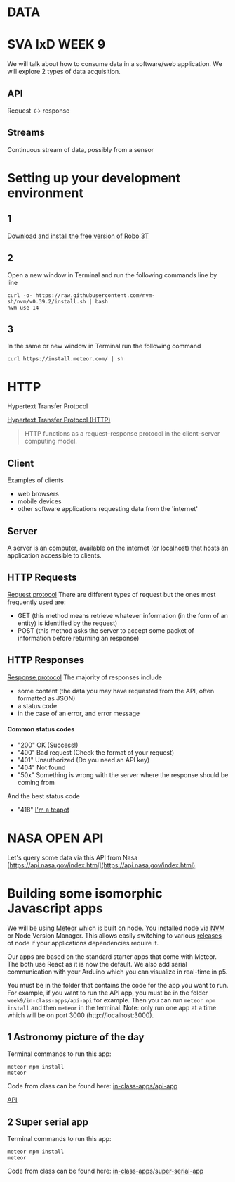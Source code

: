 # DATA

# SVA IxD WEEK 9

We will talk about how to consume data in a software/web application. We will explore 2 types of data acquisition.

## API

Request <-> response

## Streams

Continuous stream of data, possibly from a sensor

# Setting up your development environment

## 1

[Download and install the free version of Robo 3T](https://robomongo.org/)

## 2

Open a new window in Terminal and run the following commands line by line

    curl -o- https://raw.githubusercontent.com/nvm-sh/nvm/v0.39.2/install.sh | bash
    nvm use 14

## 3

In the same or new window in Terminal run the following command

    curl https://install.meteor.com/ | sh

# HTTP

Hypertext Transfer Protocol

[Hypertext Transfer Protocol (HTTP)](https://en.wikipedia.org/wiki/Hypertext_Transfer_Protocol)

> HTTP functions as a request–response protocol in the client–server computing model.

## Client

Examples of clients

- web browsers
- mobile devices
- other software applications requesting data from the 'internet'

## Server

A server is an computer, available on the internet (or localhost) that hosts an application accessible to clients.

## HTTP Requests

[Request protocol](https://www.w3.org/Protocols/rfc2616/rfc2616-sec5.html)
There are different types of request but the ones most frequently used are:

- GET (this method means retrieve whatever information (in the form of an entity) is identified by the request)
- POST (this method asks the server to accept some packet of information before returning an response)

## HTTP Responses

[Response protocol](https://www.w3.org/Protocols/rfc2616/rfc2616-sec6.html)
The majority of responses include

- some content (the data you may have requested from the API, often formatted as JSON)
- a status code
- in the case of an error, and error message

#### Common status codes

- "200" OK (Success!)
- "400" Bad request (Check the format of your request)
- "401" Unauthorized (Do you need an API key)
- "404" Not found
- "50x" Something is wrong with the server where the response should be coming from

And the best status code

- "418" [I'm a teapot](https://www.google.com/teapot)

# NASA OPEN API

Let's query some data via this API from Nasa
[https://api.nasa.gov/index.html](https://api.nasa.gov/index.html)

# Building some isomorphic Javascript apps

We will be using [Meteor](https://www.meteor.com/) which is built on node. You installed node via [NVM](https://github.com/creationix/nvm) or Node Version Manager. This allows easily switching to various [releases](https://en.wikipedia.org/wiki/Software_release_life_cycle) of node if your applications dependencies require it.

Our apps are based on the standard starter apps that come with Meteor. The both use React as it is now the default. We also add serial communication with your Arduino which you can visualize in real-time in p5.

You must be in the folder that contains the code for the app you want to run. For example, if you want to run the API app, you must be in the folder `week9/in-class-apps/api-api` for example. Then you can run `meteor npm install` and then `meteor` in the terminal. Note: only run one app at a time which will be on port 3000 (http://localhost:3000).

## 1 Astronomy picture of the day

Terminal commands to run this app:

    meteor npm install
    meteor

Code from class can be found here:
[in-class-apps/api-app](./in-class-apps/api-app)

[API](https://api.nasa.gov/api.html#apod)

## 2 Super serial app

Terminal commands to run this app:

    meteor npm install
    meteor

Code from class can be found here:
[in-class-apps/super-serial-app](./in-class-apps/super-serial-app)
